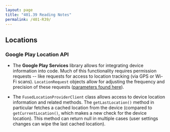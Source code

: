 ```yaml
---
layout: page
title: "401.39 Reading Notes"
permalink: /401-R39/
---
```


## Locations

### Google Play Location API

* The **Google Play Services** library allows for integrating device information into code. Much of this functionality requires permission requests -- like requests for access to location tracking (via GPS or Wi-Fi scans). `LocationRequest` objects allow for adjusting the frequency and precision of these requests ([parameters found here](https://developer.android.com/training/location/change-location-settings)).

* The `FusedLocationProviderClient` class allows access to device location information and related methods. The `getLastLocation()` method in particular fetches a cached location from the device (compared to `getCurrentLocation()`, which makes a new check for the device location). This method can return null in multiple cases (user settings changes can wipe the last cached location).
